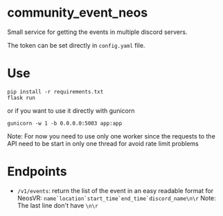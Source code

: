 # community_event_neos

Small service for getting the events in multiple discord servers.

The token can be set directly in `config.yaml` file.

# Use

```
pip install -r requirements.txt
flask run
```

or if you want to use it directly with gunicorn

```
gunicorn -w 1 -b 0.0.0.0:5003 app:app
```

Note: For now you need to use only one worker since the requests to the API need to be start in only one thread for avoid rate limit problems

# Endpoints

- `/v1/events`: return the list of the event in an easy readable format for NeosVR: ```name`location`start_time`end_time`discord_name\n\r```
  Note: The last line don't have `\n\r`